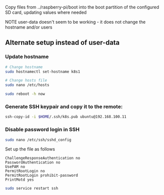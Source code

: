 Copy files from ../raspberry-pi/boot into the boot partition of the configured SD card, updating values where needed

NOTE user-data doesn't seem to be working - it does not change the hostname and/or users

## Alternate setup instead of user-data

### Update hostname

```bash
# Change hostname
sudo hostnamectl set-hostname k8s1

# Change hosts file
sudo nano /etc/hosts

sudo reboot -h now
```

### Generate SSH keypair and copy it to the remote:

```bash
ssh-copy-id -i $HOME/.ssh/k8s.pub ubuntu@192.168.100.11
```

### Disable password login in SSH

```bash
sudo nano /etc/ssh/sshd_config
```

Set up the file as follows

```
ChallengeResponseAuthentication no
PasswordAuthentication no
UsePAM no
PermitRootLogin no
PermitRootLogin prohibit-password
PrintMotd yes
```

```bash
sudo service restart ssh
```
